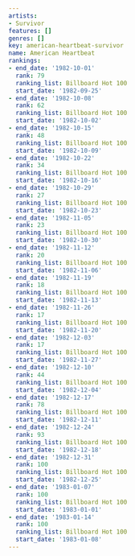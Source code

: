 ```yaml
---
artists:
- Survivor
features: []
genres: []
key: american-heartbeat-survivor
name: American Heartbeat
rankings:
- end_date: '1982-10-01'
  rank: 79
  ranking_list: Billboard Hot 100
  start_date: '1982-09-25'
- end_date: '1982-10-08'
  rank: 62
  ranking_list: Billboard Hot 100
  start_date: '1982-10-02'
- end_date: '1982-10-15'
  rank: 48
  ranking_list: Billboard Hot 100
  start_date: '1982-10-09'
- end_date: '1982-10-22'
  rank: 34
  ranking_list: Billboard Hot 100
  start_date: '1982-10-16'
- end_date: '1982-10-29'
  rank: 27
  ranking_list: Billboard Hot 100
  start_date: '1982-10-23'
- end_date: '1982-11-05'
  rank: 23
  ranking_list: Billboard Hot 100
  start_date: '1982-10-30'
- end_date: '1982-11-12'
  rank: 20
  ranking_list: Billboard Hot 100
  start_date: '1982-11-06'
- end_date: '1982-11-19'
  rank: 18
  ranking_list: Billboard Hot 100
  start_date: '1982-11-13'
- end_date: '1982-11-26'
  rank: 17
  ranking_list: Billboard Hot 100
  start_date: '1982-11-20'
- end_date: '1982-12-03'
  rank: 17
  ranking_list: Billboard Hot 100
  start_date: '1982-11-27'
- end_date: '1982-12-10'
  rank: 44
  ranking_list: Billboard Hot 100
  start_date: '1982-12-04'
- end_date: '1982-12-17'
  rank: 78
  ranking_list: Billboard Hot 100
  start_date: '1982-12-11'
- end_date: '1982-12-24'
  rank: 93
  ranking_list: Billboard Hot 100
  start_date: '1982-12-18'
- end_date: '1982-12-31'
  rank: 100
  ranking_list: Billboard Hot 100
  start_date: '1982-12-25'
- end_date: '1983-01-07'
  rank: 100
  ranking_list: Billboard Hot 100
  start_date: '1983-01-01'
- end_date: '1983-01-14'
  rank: 100
  ranking_list: Billboard Hot 100
  start_date: '1983-01-08'
---
```


